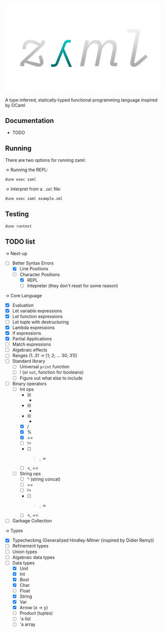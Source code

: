 ![](.github/logo.png)

A type inferred, statically-typed functional programming language inspired by OCaml

## Documentation

- TODO

## Running

There are two options for running zaml:

-> Running the REPL:

```bash
dune exec zaml
```

-> Interpret from a `.zml` file:

```bash
dune exec zaml example.zml
```

## Testing

```bash
dune runtest
```

## TODO list

-> Next-up

- [ ] Better Syntax Errors
  - [x] Line Positions
  - [ ] Character Positions
    - [x] REPL
    - [ ] Intepreter (they don't reset for some reason)

-> Core Language

- [x] Evaluation
- [x] Let variable expressions
- [x] Let function expressions
- [ ] Let tuple with destructuring
- [x] Lambda expressions
- [x] If expressions
- [x] Partial Applications
- [ ] Match expressions
- [ ] Algebraic effects
- [ ] Ranges (1..31 -> [1; 2; ... 30; 31])
- [ ] Standard library
  - [ ] Universal `print` function
  - [ ] ! (or `not`, function for booleans)
  - [ ] Figure out what else to include
- [ ] Binary operators
  - [ ] Int ops
    - [x] +
    - [x] -
    - [x] *
    - [x] /
    - [x] %
    - [x] ==
    - [ ] !=
    - [ ] > , =>
    - [ ] <, =<
  - [ ] String ops
    - [ ] ^ (string concat)
    - [ ] ==
    - [ ] !=
    - [ ] > , =>
    - [ ] <, =<
- [ ] Garbage Collection

-> Types

- [x] Typechecking (Generalized Hindley-Milner (inspired by Didier Remy))
- [ ] Refinement types
- [ ] Union types
- [ ] Algebraic data types
- [ ] Data types
  - [x] Unit
  - [x] Int
  - [x] Bool
  - [x] Char
  - [ ] Float
  - [x] String
  - [x] Var
  - [x] Arrow (x -> y)
  - [ ] Product (tuples)
  - [ ] 'a list
  - [ ] 'a array
